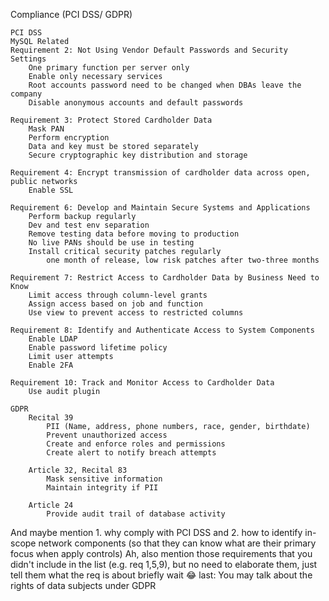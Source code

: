 Compliance (PCI DSS/ GDPR)

    PCI DSS
    MySQL Related
    Requirement 2: Not Using Vendor Default Passwords and Security Settings
        One primary function per server only
        Enable only necessary services
        Root accounts password need to be changed when DBAs leave the company
        Disable anonymous accounts and default passwords

    Requirement 3: Protect Stored Cardholder Data
        Mask PAN
        Perform encryption
        Data and key must be stored separately
        Secure cryptographic key distribution and storage

    Requirement 4: Encrypt transmission of cardholder data across open, public networks
        Enable SSL

    Requirement 6: Develop and Maintain Secure Systems and Applications
        Perform backup regularly
        Dev and test env separation
        Remove testing data before moving to production
        No live PANs should be use in testing
        Install critical security patches regularly
            one month of release, low risk patches after two-three months

    Requirement 7: Restrict Access to Cardholder Data by Business Need to Know
        Limit access through column-level grants
        Assign access based on job and function
        Use view to prevent access to restricted columns

    Requirement 8: Identify and Authenticate Access to System Components
        Enable LDAP
        Enable password lifetime policy
        Limit user attempts
        Enable 2FA

    Requirement 10: Track and Monitor Access to Cardholder Data
        Use audit plugin

    GDPR
        Recital 39
            PII (Name, address, phone numbers, race, gender, birthdate)
            Prevent unauthorized access
            Create and enforce roles and permissions
            Create alert to notify breach attempts

        Article 32, Recital 83
            Mask sensitive information
            Maintain integrity if PII

        Article 24
            Provide audit trail of database activity

And maybe mention 1. why comply with PCI DSS and 2. how to identify in-scope network components (so that they can know what are their primary focus when apply controls)
Ah, also mention those requirements that you didn't include in the list (e.g. req 1,5,9), but no need to elaborate them, just tell them what the req is about briefly
wait 😂 last:
You may talk about the rights of data subjects under GDPR